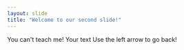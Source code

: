 ```yaml
---
layout: slide
title: "Welcome to our second slide!"
---
```

You can't teach me!
Your text
Use the left arrow to go back!
